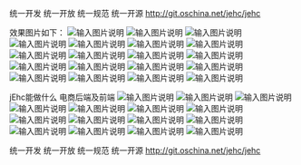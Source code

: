 
统一开发 统一开放 统一规范 统一开源
http://git.oschina.net/jehc/jehc

效果图片如下：
![输入图片说明](https://git.oschina.net/uploads/images/2017/0720/083949_bebb2d0c_1341290.png "sjq1.png")
![输入图片说明](https://git.oschina.net/uploads/images/2017/0720/084043_6b1c28b6_1341290.png "sjq2.png")
![输入图片说明](https://git.oschina.net/uploads/images/2017/0720/084240_07423905_1341290.png "lc1.png")
![输入图片说明](https://git.oschina.net/uploads/images/2017/0720/084359_4d49d21d_1341290.png "lc2.png")
![输入图片说明](https://git.oschina.net/uploads/images/2017/0720/084511_50bf62b0_1341290.png "lc3.png")
![输入图片说明](https://git.oschina.net/uploads/images/2017/0720/084653_2048fab2_1341290.png "user.png")
![输入图片说明](https://git.oschina.net/uploads/images/2017/0720/084752_c6b413d5_1341290.png "user1.png")
![输入图片说明](https://git.oschina.net/uploads/images/2017/0720/084858_695d8769_1341290.png "org.png")
![输入图片说明](https://git.oschina.net/uploads/images/2017/0720/084947_83dd4d3a_1341290.png "org2.png")
![输入图片说明](https://git.oschina.net/uploads/images/2017/0720/085141_6f1e768d_1341290.png "sjqx.png")
![输入图片说明](https://git.oschina.net/uploads/images/2017/0720/085229_5859c774_1341290.png "sjq2.png")
![输入图片说明](https://git.oschina.net/uploads/images/2017/0720/085314_d85701c3_1341290.png "sjq2.png")
![输入图片说明](https://git.oschina.net/uploads/images/2017/0720/083640_8f02fde9_1341290.png "index.png")
![输入图片说明](https://git.oschina.net/uploads/images/2017/0720/083809_00948d02_1341290.png "solr.png")
![输入图片说明](https://git.oschina.net/uploads/images/2017/0720/090355_c116f394_1341290.png "dmscq.png")
![输入图片说明](https://git.oschina.net/uploads/images/2017/0720/090407_c30a9bde_1341290.png "dmscq2.png")
![输入图片说明](https://git.oschina.net/uploads/images/2017/0720/090422_5e5681bb_1341290.png "fle.png")
![输入图片说明](https://git.oschina.net/uploads/images/2017/0720/090435_24e7cfe3_1341290.png "fle1.png")
![输入图片说明](https://git.oschina.net/uploads/images/2017/0720/090636_ddd7ca8c_1341290.png "menu.png")

jEhc能做什么
电商后端及前端
![输入图片说明](https://git.oschina.net/uploads/images/2017/0810/112631_31872428_1341290.png "1001.png")
![输入图片说明](https://git.oschina.net/uploads/images/2017/0810/112643_e51de5dd_1341290.png "1002.png")
![输入图片说明](https://git.oschina.net/uploads/images/2017/0810/112655_605034a1_1341290.png "1003.png")
![输入图片说明](https://git.oschina.net/uploads/images/2017/0810/112705_3a7ca007_1341290.png "1004.png")
![输入图片说明](https://git.oschina.net/uploads/images/2017/0810/112714_d3c25d62_1341290.png "1005.png")
![输入图片说明](https://git.oschina.net/uploads/images/2017/0810/112739_1c2a59af_1341290.png "1006.png")
![输入图片说明](https://git.oschina.net/uploads/images/2017/0810/112753_884bd56f_1341290.png "1007.png")
![输入图片说明](https://git.oschina.net/uploads/images/2017/0810/112803_e295a33d_1341290.png "1008.png")
![输入图片说明](https://git.oschina.net/uploads/images/2017/0810/112814_93810dcc_1341290.png "1009.png")
![输入图片说明](https://git.oschina.net/uploads/images/2017/0810/112825_1e98faac_1341290.png "1010.png")
![输入图片说明](https://git.oschina.net/uploads/images/2017/0810/112835_0328db55_1341290.png "1011.png")
![输入图片说明](https://git.oschina.net/uploads/images/2017/0810/112844_9ec92c49_1341290.png "1012.png")
![![输入图片说明](https://git.oschina.net/uploads/images/2017/0810/112902_ac1790b1_1341290.png "1014.png")](https://git.oschina.net/uploads/images/2017/0810/112854_b17c3331_1341290.png "1013.png")
![输入图片说明](https://git.oschina.net/uploads/images/2017/0810/112912_98acde30_1341290.png "1015.png")
![输入图片说明](https://git.oschina.net/uploads/images/2017/0810/112919_9c078349_1341290.png "1016.png")

统一开发 统一开放 统一规范 统一开源
http://git.oschina.net/jehc/jehc
